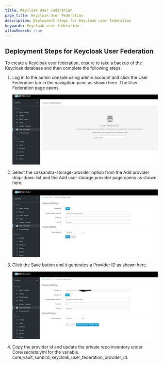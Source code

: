 ```yaml
---
title: Keycloak User Federation
page_title: Keycloak User Federation
description: Deployment steps for Keycloak user federation
keywords: Keycloak user federation
allowSearch: true
--- 
```


## Deployment Steps for Keycloak User Federation

To create a Keycloak user federation, ensure to take a backup of the Keycloak database and then complete the following steps:

1.	Log in to the admin console using admin account and click the User Federation tab in the navigation pane as shown here. The User Federation page opens. 

    <img src='../server-installation/images/keycloak_user_federation.png'>

2.	Select the cassandra-storage-provider option from the Add provider drop-down list and the Add user storage provider page opens as shown here. 

    <img src='./images/keycloak_user_storage_provider.png'>

3.	Click the Save button and it generates a Provider ID as shown here.

    <img src='./images/keycloak_cassandra_storage_provider.png'>

4.	Copy the provider id and update the private repo inventory under Core/secrets.yml for the variable. core_vault_sunbird_keycloak_user_federation_provider_id. 


